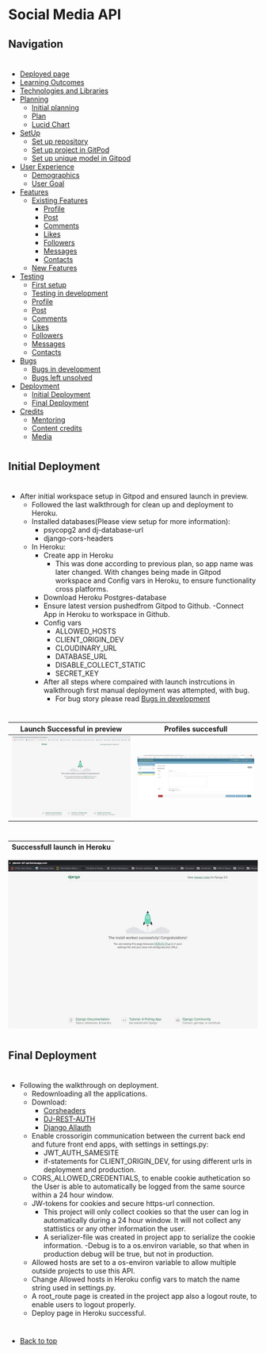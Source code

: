 # Social Media API
## Navigation
#
* [Deployed page]()
* [Learning Outcomes](/README.md#learning-outcomes)
* [Technologies and Libraries](/README.md#technologies-and-libraries)
* [Planning](/README.md#planning)
   - [Initial planning](/README.md#initial-plan)
   - [Plan](/README.md#plan)
   - [Lucid Chart](/README.md#lucidchart)
* [SetUp](/setup.md)
   - [Set up repository](/setup.md#set-up-repository)
   - [Set up project in GitPod](/setup.md#set-up-project-in-gitpod)
   - [Set up unique model in Gitpod](/setup.md#set-up-unique-model-in-gitpod)
* [User Experience](/README.md#user-experience-ux)
    - [Demographics](/README.md#demographics)
    - [User Goal](/README.md#user-goals)
* [Features](/features.md)
   - [Existing Features](/features.md#existing-features)
       - [Profile](/features.md#profile)
       - [Post](/features.md#post)
       - [Comments](/features.md#comments)
       - [Likes](/features.md#likes)
       - [Followers](/features.md#followers)
       - [Messages](/features.md#messages)
       - [Contacts](/features.md#contacts)
   - [New Features](/features.md#new-features)
* [Testing](/testing.md)
    - [First setup](/testing.md#first-setup)
    - [Testing in development](/testing.md#testing-in-development)
    - [Profile](/testing.md#profile)
    - [Post](/testing.md#post)
    - [Comments](/testing.md#comments)
    - [Likes](/testing.md#likes)
    - [Followers](/testing.md#followers)
    - [Messages](/testing.md#messages)
    - [Contacts](/testing.md#contacts)
* [Bugs](/bugs.md)
    - [Bugs in development](/bugs.md#bugs-in-development)
    - [Bugs left unsolved](/bugs.md#bugs-left-unsolved)
* [Deployment](/deployment.md)
    - [Initial Deployment](#initial-deployment)
    - [Final Deployment](#final-deployment)
* [Credits](/README.md#credits)
    - [Mentoring](/README.md#thank-you)
    - [Content credits](/README.md#content-credits)
    - [Media](/README.md#media)
#
## Initial Deployment
#
- After initial workspace setup in Gitpod and ensured launch in preview.
   - Followed the last walkthrough for clean up and deployment to Heroku.
    - Installed databases(Please view setup for more information):
        - psycopg2 and dj-database-url
        - django-cors-headers
    - In Heroku:
       - Create app in Heroku
           - This was done according to previous plan, so app name was later changed.
           With changes being made in Gitpod workspace and Config vars in Heroku, to ensure functionality cross platforms.
       - Download Heroku Postgres-database
       - Ensure latest version pushedfrom Gitpod to Github.
       -Connect App in Heroku to workspace in Github.
       - Config vars
           - ALLOWED_HOSTS
           - CLIENT_ORIGIN_DEV
           - CLOUDINARY_URL
           - DATABASE_URL
           - DISABLE_COLLECT_STATIC
           - SECRET_KEY
        - After all steps where compaired with launch instrcutions in walkthrough first manual deployment was attempted, with bug. 
           - For bug story please read [Bugs in development](/bugs.md)


#
Launch Successful in preview                         | Profiles succesfull
:--------------------------------------------------: | :--------------------------------------------------:
 ![Launch](/assets/images_readme/launch_success.jpeg)| ![Profiles test](/assets/images_readme/first_profile_test.jpeg)
#
Successfull launch in Heroku                        |
:--------------------------------------------------:|
  ![Herokku launch](/assets/images_readme/heroku_success_test.jpeg)
#
## Final Deployment
#
- Following the walkthrough on deployment.
    - Redownloading all the applications.
    - Download:
       - [Corsheaders](https://pypi.org/project/django-cors-headers/)
       - [DJ-REST-AUTH](https://dj-rest-auth.readthedocs.io/en/latest/introduction.html)
       - [Django Allauth](https://django-allauth.readthedocs.io/en/latest/installation.html)
    - Enable crossorigin communication between the current back end and future front end apps, with settings in settings.py:
        - JWT_AUTH_SAMESITE
        - if-statements for CLIENT_ORIGIN_DEV, for using different urls in deployment and production.
    - CORS_ALLOWED_CREDENTIALS, to enable cookie authetication so the User is able to automatically be logged from the same source within a 24 hour window.
    - JW-tokens for cookies and secure https-url connection. 
       - This project will only collect cookies so that the user can log in automatically during a 24 hour window. It will not collect any stattistics or any other information the user.
       - A serializer-file was created in project app to serialize the cookie information.
    -Debug is to a os.environ variable, so that when in production debug will be true, but not in production.
    - Allowed hosts are set to a os-environ variable to allow multiple outside projects to use this API.
    - Change Allowed hosts in Heroku config vars to match the name string used in settings.py.
    - A root_route page is created in the project app also a logout route, to enable users to logout properly.
    - Deploy page in Heroku successful.

#
* [Back to top](#)
#
